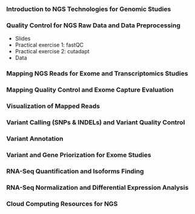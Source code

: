                         
### Introduction to NGS Technologies for Genomic Studies



### Quality Control for NGS Raw Data and Data Preprocessing

- Slides
- Practical exercise 1: fastQC
- Practical exercise 2: cutadapt
- Data

### Mapping NGS Reads for Exome and Transcriptomics Studies



### Mapping Quality Control and Exome Capture Evaluation



### Visualization of Mapped Reads



### Variant Calling (SNPs & INDELs) and Variant Quality Control



### Variant Annotation



### Variant and Gene Priorization for Exome Studies



### RNA-Seq Quantification and Isoforms Finding



### RNA-Seq Normalization and Differential Expression Analysis



### Cloud Computing Resources for NGS
